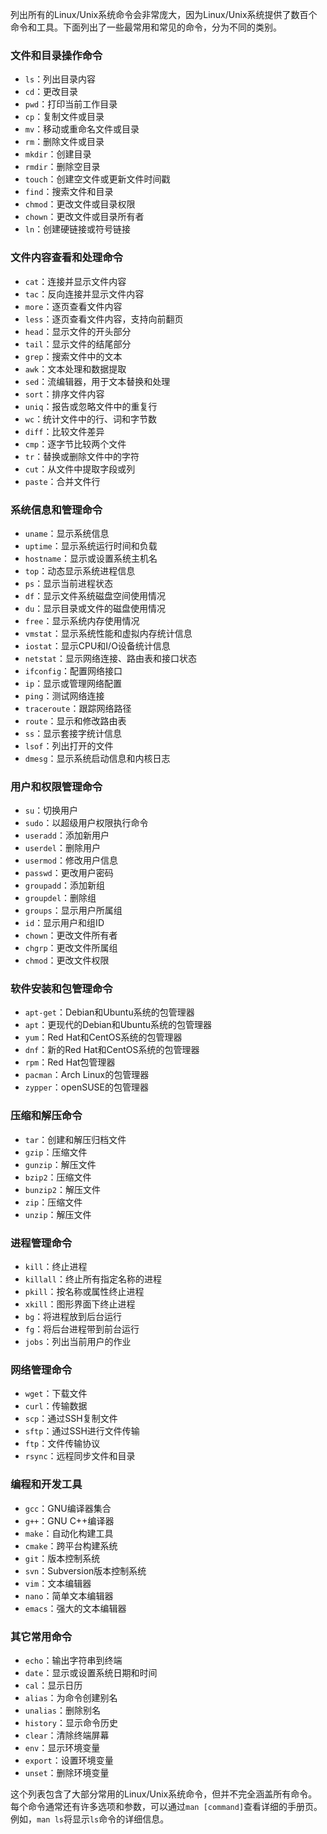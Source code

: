 列出所有的Linux/Unix系统命令会非常庞大，因为Linux/Unix系统提供了数百个命令和工具。下面列出了一些最常用和常见的命令，分为不同的类别。

### 文件和目录操作命令
- `ls`：列出目录内容
- `cd`：更改目录
- `pwd`：打印当前工作目录
- `cp`：复制文件或目录
- `mv`：移动或重命名文件或目录
- `rm`：删除文件或目录
- `mkdir`：创建目录
- `rmdir`：删除空目录
- `touch`：创建空文件或更新文件时间戳
- `find`：搜索文件和目录
- `chmod`：更改文件或目录权限
- `chown`：更改文件或目录所有者
- `ln`：创建硬链接或符号链接

### 文件内容查看和处理命令
- `cat`：连接并显示文件内容
- `tac`：反向连接并显示文件内容
- `more`：逐页查看文件内容
- `less`：逐页查看文件内容，支持向前翻页
- `head`：显示文件的开头部分
- `tail`：显示文件的结尾部分
- `grep`：搜索文件中的文本
- `awk`：文本处理和数据提取
- `sed`：流编辑器，用于文本替换和处理
- `sort`：排序文件内容
- `uniq`：报告或忽略文件中的重复行
- `wc`：统计文件中的行、词和字节数
- `diff`：比较文件差异
- `cmp`：逐字节比较两个文件
- `tr`：替换或删除文件中的字符
- `cut`：从文件中提取字段或列
- `paste`：合并文件行

### 系统信息和管理命令
- `uname`：显示系统信息
- `uptime`：显示系统运行时间和负载
- `hostname`：显示或设置系统主机名
- `top`：动态显示系统进程信息
- `ps`：显示当前进程状态
- `df`：显示文件系统磁盘空间使用情况
- `du`：显示目录或文件的磁盘使用情况
- `free`：显示系统内存使用情况
- `vmstat`：显示系统性能和虚拟内存统计信息
- `iostat`：显示CPU和I/O设备统计信息
- `netstat`：显示网络连接、路由表和接口状态
- `ifconfig`：配置网络接口
- `ip`：显示或管理网络配置
- `ping`：测试网络连接
- `traceroute`：跟踪网络路径
- `route`：显示和修改路由表
- `ss`：显示套接字统计信息
- `lsof`：列出打开的文件
- `dmesg`：显示系统启动信息和内核日志

### 用户和权限管理命令
- `su`：切换用户
- `sudo`：以超级用户权限执行命令
- `useradd`：添加新用户
- `userdel`：删除用户
- `usermod`：修改用户信息
- `passwd`：更改用户密码
- `groupadd`：添加新组
- `groupdel`：删除组
- `groups`：显示用户所属组
- `id`：显示用户和组ID
- `chown`：更改文件所有者
- `chgrp`：更改文件所属组
- `chmod`：更改文件权限

### 软件安装和包管理命令
- `apt-get`：Debian和Ubuntu系统的包管理器
- `apt`：更现代的Debian和Ubuntu系统的包管理器
- `yum`：Red Hat和CentOS系统的包管理器
- `dnf`：新的Red Hat和CentOS系统的包管理器
- `rpm`：Red Hat包管理器
- `pacman`：Arch Linux的包管理器
- `zypper`：openSUSE的包管理器

### 压缩和解压命令
- `tar`：创建和解压归档文件
- `gzip`：压缩文件
- `gunzip`：解压文件
- `bzip2`：压缩文件
- `bunzip2`：解压文件
- `zip`：压缩文件
- `unzip`：解压文件

### 进程管理命令
- `kill`：终止进程
- `killall`：终止所有指定名称的进程
- `pkill`：按名称或属性终止进程
- `xkill`：图形界面下终止进程
- `bg`：将进程放到后台运行
- `fg`：将后台进程带到前台运行
- `jobs`：列出当前用户的作业

### 网络管理命令
- `wget`：下载文件
- `curl`：传输数据
- `scp`：通过SSH复制文件
- `sftp`：通过SSH进行文件传输
- `ftp`：文件传输协议
- `rsync`：远程同步文件和目录

### 编程和开发工具
- `gcc`：GNU编译器集合
- `g++`：GNU C++编译器
- `make`：自动化构建工具
- `cmake`：跨平台构建系统
- `git`：版本控制系统
- `svn`：Subversion版本控制系统
- `vim`：文本编辑器
- `nano`：简单文本编辑器
- `emacs`：强大的文本编辑器

### 其它常用命令
- `echo`：输出字符串到终端
- `date`：显示或设置系统日期和时间
- `cal`：显示日历
- `alias`：为命令创建别名
- `unalias`：删除别名
- `history`：显示命令历史
- `clear`：清除终端屏幕
- `env`：显示环境变量
- `export`：设置环境变量
- `unset`：删除环境变量

这个列表包含了大部分常用的Linux/Unix系统命令，但并不完全涵盖所有命令。每个命令通常还有许多选项和参数，可以通过`man [command]`查看详细的手册页。例如，`man ls`将显示`ls`命令的详细信息。